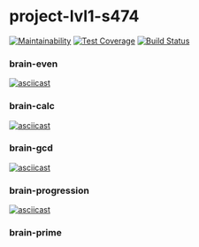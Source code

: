 # project-lvl1-s474

[![Maintainability](https://api.codeclimate.com/v1/badges/a01e777aef0e86624ee9/maintainability)](https://codeclimate.com/github/2vlad/project-lvl1-s474/maintainability)
[![Test Coverage](https://api.codeclimate.com/v1/badges/a01e777aef0e86624ee9/test_coverage)](https://codeclimate.com/github/2vlad/project-lvl1-s474/test_coverage)
[![Build Status](https://travis-ci.org/2vlad/project-lvl1-s474.svg?branch=master)](https://travis-ci.org/2vlad/project-lvl1-s474)

### brain-even
[![asciicast](https://asciinema.org/a/qPzLXgfhYBiFTPWpJ8tfLbjo2.svg)](https://asciinema.org/a/qPzLXgfhYBiFTPWpJ8tfLbjo2)

### brain-calc
[![asciicast](https://asciinema.org/a/P0hQ5LcMV2kOTcYr2F5jEnoub.svg)](https://asciinema.org/a/P0hQ5LcMV2kOTcYr2F5jEnoub)

### brain-gcd
[![asciicast](https://asciinema.org/a/Dl0DwJo6s60wYnnRyXMNY0s7G.svg)](https://asciinema.org/a/Dl0DwJo6s60wYnnRyXMNY0s7G)

### brain-progression
[![asciicast](https://asciinema.org/a/AUZLF5lG5MwORsKBAG1GJZ4i0.svg)](https://asciinema.org/a/AUZLF5lG5MwORsKBAG1GJZ4i0)

### brain-prime